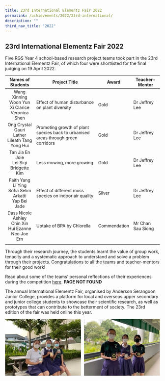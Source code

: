 ```yaml
---
title: 23rd International Elementz Fair 2022
permalink: /achievements/2022/23rd-international/
description: ""
third_nav_title: "2022"
---
```

## 23rd International Elementz Fair 2022

Five RGS Year 4 school-based research project teams took part in the 23rd International Elementz Fair, of which four were shortlisted for the final judging on 19 April 2022.

| Names of Students  | Project Title  | Award  | Teacher-Mentor  |
|:-:|---|---|---|
| Wang Xinning  <br>Woon Yun Xi Clarice  <br>Veronica Shen  |  Effect of human disturbance on plant diversity | Gold  | Dr Jeffrey Lee  |
| Ong Crystal  <br>Gauri Lather  <br>Lileath Tang Yong Hui  | Promoting growth of plant species back to urbanised areas through green corridors  | Gold  | Dr Jeffrey Lee  |
| Tan Jia En Joie  <br>Lei Siqi  <br>Bridgette Kim  | Less mowing, more growing  | Gold  | Dr Jeffrey Lee  |
| Faith Yang Li Ying  <br>Sofia Selim Arkatti  <br>Yap Bei Jade  | Effect of different moss species on indoor air quality  | Silver  | Dr Jeffrey Lee  |
| Dass Nicole Ashley  <br>Chin Xin Hui Ezanne  <br>Neo Joe Ern  | Uptake of BPA by Chlorella  | Commendation  | Mr Chan Sau Siong  |
|   |   |   |   |

Through their research journey, the students learnt the value of group work, tenacity and a systematic approach to understand and solve a problem through their projects. Congratulations to all the teams and teacher-mentors for their good work!  
  
Read about some of the teams’ personal reflections of their experiences during the competition [here](https://www.rgs.edu.sg/filiae-centre/others/news-and-announcements/23rd-international-elementz-fair-2022).  **PAGE NOT FOUND**
  
The annual International Elementz Fair, organised by Anderson Serangoon Junior College, provides a platform for local and overseas upper secondary and junior college students to showcase their scientific research, as well as prototypes that can contribute to the betterment of society. The 23rd edition of the fair was held online this year.

<img src="/images/inter1.jpg" style="width:49%" align=left>
<img src="/images/inter2.jpg" style="width:49%" align=right>
<br clear="left"><br>

